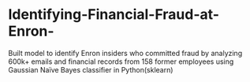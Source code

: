 # Identifying-Financial-Fraud-at-Enron-
Built model to identify Enron insiders who committed fraud by analyzing 600k+ emails and financial records from 158 former employees using Gaussian Naïve Bayes classifier in Python(sklearn)
